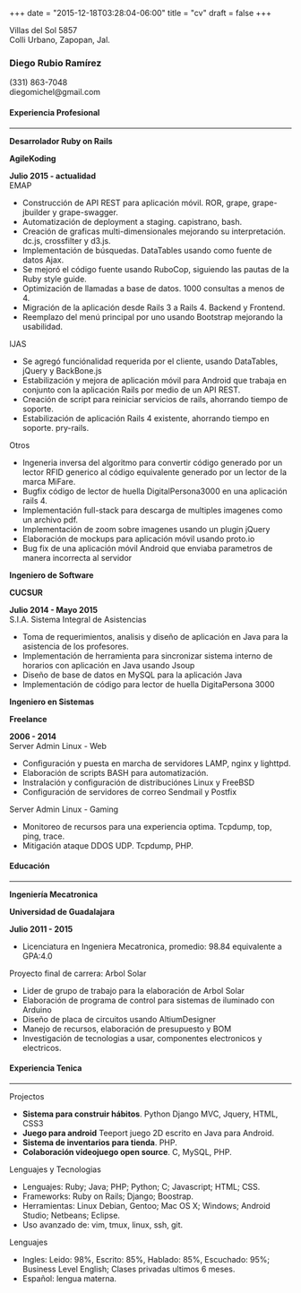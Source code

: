 +++
date = "2015-12-18T03:28:04-06:00"
title = "cv"
draft = false
+++
<div class="container">
  <div class="row">
    <div class="col-xs-4">
      <div class="row">
        Villas del Sol 5857
      </div>
      <div class="row">
        Colli Urbano, Zapopan, Jal.
      </div>
    </div>
    <div class="col-xs-5">
      <h3 class="text-left">Diego Rubio Ramírez</h3>
    </div>
    <div class="col-xs-3">
      <div class="row text-right">(331) 863-7048</div>
      <div class="row text-right">diegomichel@gmail.com</div>
    </div>
  </div>
  <div class=row>
    <h4>Experiencia Profesional</h4>
    <hr />
  </div>
  <div class=row>
    <div class="col-xs-4"><strong>Desarrolador Ruby on Rails</strong></div>
    <div class="col-xs-5"><p class="text-center"><strong>AgileKoding</strong></p></div>
    <div class="col-xs-3">
      <div class="row text-right"><strong>Julio 2015 - actualidad</strong></div>
    </div>
  </div>
  <div class=row><div class=col-xs-12>EMAP</div></div>
  <div class=row>
    <div class=col-xs-12>
      <ul>
        <li>Construcción de API REST para aplicación móvil. ROR, grape, grape-jbuilder y grape-swagger.</li>
        <li>Automatización de deployment a staging. capistrano, bash.</li>
        <li>Creación de graficas multi-dimensionales mejorando su interpretación. dc.js, crossfilter y d3.js.</li>
        <li>Implementación de búsquedas. DataTables usando como fuente de datos Ajax.</li>
        <li>Se mejoró el código fuente usando RuboCop, siguiendo las pautas de la Ruby style guide.</li>
        <li>Optimización de llamadas a base de datos. 1000 consultas a menos de 4.</li>
        <li>Migración de la aplicación desde Rails 3 a Rails 4. Backend y Frontend.</li>
        <li>Reemplazo del menú principal por uno usando Bootstrap mejorando la usabilidad.</li>
      </ul>
    </div>
  </div>
  <div class=row><div class=col-xs-12>IJAS</div></div>
  <div class=row>
    <div class=col-xs-12>
      <ul>
        <li>Se agregó funciónalidad requerida por el cliente, usando DataTables, jQuery y BackBone.js</li>
        <li>Estabilización y mejora de aplicación móvil para Android que trabaja en conjunto con la aplicación Rails por medio de un API REST.</li>
        <li>Creación de script para reiniciar servicios de rails, ahorrando tiempo de soporte.</li>
        <li>Estabilización de aplicación Rails 4 existente, ahorrando tiempo en soporte. pry-rails.</li>
      </ul>
    </div>
  </div>
  <div class=row><div class=col-xs-12>Otros</div></div>
  <div class=row>
    <div class=col-xs-12>
      <ul>
        <li>Ingeneria inversa del algoritmo para convertir código generado por un lector RFID generico al código equivalente generado por un lector de la marca MiFare.</li>
        <li>Bugfix código de lector de huella DigitalPersona3000 en una aplicación rails 4.</li>
        <li>Implementación full-stack para descarga de multiples imagenes como un archivo pdf.</li>
        <li>Implementación de zoom sobre imagenes usando un plugin jQuery</li>
        <li>Elaboración de mockups para aplicación móvil usando proto.io</li>
        <li>Bug fix de una aplicación móvil Android que enviaba parametros de manera incorrecta al servidor</li>
      </ul>
    </div>
  </div>
  <div class=row>
    <div class="col-xs-5"><strong>Ingeniero de Software</strong></div>
    <div class="col-xs-3"><p class="text-center"><strong>CUCSUR</strong></p></div>
    <div class="col-xs-4">
      <div class="row text-right"><strong>Julio 2014 - Mayo 2015</strong></div>
    </div>
  </div>
  <div class=row><div class=col-xs-12>S.I.A. Sistema Integral de Asistencias</div></div>
  <div class=row>
    <div class=col-xs-12>
      <ul>
        <li>Toma de requerimientos, analisis y diseño de aplicación en Java para la asistencia de los profesores.</li>
        <li>Implementación de herramienta para sincronizar sistema interno de horarios con aplicación en Java usando Jsoup</li>
        <li>Diseño de base de datos en MySQL para la aplicación Java</li>
        <li>Implementación de código para lector de huella DigitaPersona 3000</li>
      </ul>
    </div>
  </div>
  <div class=row>
    <div class="col-xs-5"><strong>Ingeniero en Sistemas</strong></div>
    <div class="col-xs-3"><p class="text-center"><strong>Freelance</strong></p></div>
    <div class="col-xs-4">
      <div class="row text-right"><strong> 2006 - 2014</strong></div>
    </div>
  </div>
  <div class=row><div class=col-xs-12>Server Admin Linux - Web</div></div>
  <div class=row>
    <div class=col-xs-12>
      <ul>
        <li>Configuración y puesta en marcha de servidores LAMP, nginx y lighttpd.</li>
        <li>Elaboración de scripts BASH para automatización.</li>
        <li>Instralación y configuración de distribuciónes Linux y FreeBSD</li>
        <li>Configuración de servidores de correo Sendmail y Postfix</li>
      </ul>
    </div>
  </div>
  <div class=row><div class=col-xs-12>Server Admin Linux - Gaming</div></div>
  <div class=row>
    <div class=col-xs-12>
      <ul>
        <li>Monitoreo de recursos para una experiencia optima. Tcpdump, top, ping, trace.</li>
        <li>Mitigación ataque DDOS UDP. Tcpdump, PHP.</li>
      </ul>
    </div>
  </div>
  <div class=row>
    <h4>Educación</h4>
    <hr />
  </div>
  <div class=row>
    <div class="col-xs-4"><strong>Ingeniería Mecatronica</strong></div>
    <div class="col-xs-5"><p class="text-center"><strong>Universidad de Guadalajara</strong></p></div>
    <div class="col-xs-3">
      <div class="row text-right"><strong>Julio 2011 - 2015</strong></div>
    </div>
  </div>
  <div class=row>
    <div class=col-xs-12>
      <ul>
        <li>Licenciatura en Ingeniera Mecatronica, promedio: 98.84 equivalente a GPA:4.0</li>
      </ul>
    </div>
  </div>
  <div class=row><div class=col-xs-12>Proyecto final de carrera: Arbol Solar</div></div>
  <div class=row>
    <div class=col-xs-12>
      <ul>
        <li>Lider de grupo de trabajo para la elaboración de Arbol Solar</li>
        <li>Elaboración de programa de control para sistemas de iluminado con Arduino</li>
        <li>Diseño de placa de circuitos usando AltiumDesigner</li>
        <li>Manejo de recursos, elaboración de presupuesto y BOM</li>
        <li>Investigación de tecnologias a usar, componentes electronicos y electricos.</li>
      </ul>
    </div>
  </div>
  <div class=row>
    <h4>Experiencia Tenica</h4>
    <hr />
  </div>
  <div class=row><div class=col-xs-12>Projectos</div></div>
  <div class=row>
    <div class=col-xs-12>
      <ul>
        <li><strong>Sistema para construir hábitos</strong>. Python Django MVC, Jquery, HTML, CSS3</li>
        <li><strong>Juego para android</strong> Teeport juego 2D escrito en Java para Android.</li>
        <li><strong>Sistema de inventarios para tienda</strong>. PHP.</li>
        <li><strong>Colaboración videojuego open source</strong>. C, MySQL, PHP.</li>
      </ul>
    </div>
  </div>
  <div class=row><div class=col-xs-12>Lenguajes y Tecnologias</div></div>
  <div class=row>
    <div class=col-xs-12>
      <ul>
        <li>
          Lenguajes: Ruby; Java; PHP; Python; C; Javascript; HTML; CSS.
        </li>
        <li>
          Frameworks: Ruby on Rails; Django; Boostrap.
        </li>
        <li>
          Herramientas: Linux Debian, Gentoo; Mac OS X; Windows; Android Studio; Netbeans; Eclipse.
        </li>
        <li>
          Uso avanzado de: vim, tmux, linux, ssh, git.
        </li>
      </ul>
    </div>
  </div>
  <div class=row><div class=col-xs-12>Lenguajes</div></div>
  <div class=row>
    <div class=col-xs-12>
      <ul>
        <li>
          Ingles: Leido: 98%, Escrito: 85%, Hablado: 85%, Escuchado: 95%; Business Level English; Clases privadas ultimos 6 meses.
        </li>
        <li>
          Español: lengua materna.
        </li>
      </ul>
    </div>
  </div>
</div>
<!--
  vim: filetype=html
-->
